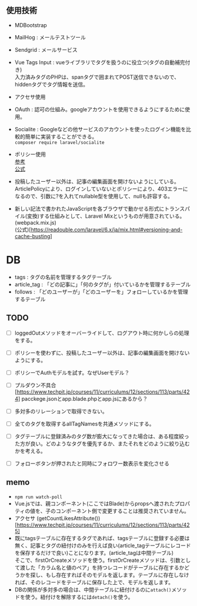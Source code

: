 ## 使用技術  
- MDBootstrap
- MailHog : メールテストツール  
- Sendgrid : メールサービス
- Vue Tags Input : vueライブラリでタグを扱うのに役立つ(タグの自動補完付き)  
入力済みタグのPHPは、spanタグで囲まれてPOST送信できないので、hiddenタグでタグ情報を送信。
- アクセサ使用
- OAuth : 認可の仕組み。googleアカウントを使用できるようにするために使用。
- Socialite : Googleなどの他サービスのアカウントを使ったログイン機能を比較的簡単に実装することができる。  
`composer require laravel/socialite`


- ポリシー使用  
[参考](https://www.techpit.jp/courses/11/curriculums/12/sections/111/parts/411)  
[公式](https://readouble.com/laravel/8.x/ja/authorization.html#registering-policies)
- 投稿したユーザー以外は、記事の編集画面を開けないようにしている。ArticlePolicyにより、ログインしていないとポリシーにより、403エラーになるので、引数に?を入れてnullable型を使用して、nullも許容する。  
- 新しい記法で書かれたJavaScriptを各ブラウザで動かせる形式にトランスパイル(変換)する仕組みとして、Laravel Mixというものが用意されている。(webpack.mix.js)  
(公式)[https://readouble.com/laravel/6.x/ja/mix.html#versioning-and-cache-busting]


# DB  
- tags : タグの名前を管理するタグテーブル
- article_tag : 「どの記事に」「何のタグが」付いているかを管理するテーブル
- follows : 「どのユーザーが」「どのユーザーを」フォローしているかを管理するテーブル


## TODO  
- [ ] loggedOutメソッドをオーバーライドして、ログアウト時に何かしらの処理をする。  
- [ ] ポリシーを使わずに、投稿したユーザー以外は、記事の編集画面を開けないようにする。  
- [ ] ポリシーでAuthモデルを試す。なぜUserモデル？  
- [ ] プルダウン不具合[https://www.techpit.jp/courses/11/curriculums/12/sections/113/parts/424]  pacckege.jsonとapp.blade.phpとapp.jsにあるから？
- [ ] 多対多のリレーションで取得できない。
- [ ] 全てのタグを取得するallTagNamesを共通メソッドにする。
- [ ] タグテーブルに登録済みのタグ数が膨大になってきた場合は、ある程度絞った方が良い。どのようなタグを優先するか、またそれをどのように絞り込むかを考える。
- [ ] フォローボタンが押されたと同時にフォロワー数表示を変化させる


## memo  
- `npm run watch-poll`  
- Vue.jsでは、親コンポーネント(ここではBlade)からpropsへ渡されたプロパティの値を、子のコンポーネント側で変更することは推奨されていません。  
- アクセサ (getCountLikesAttribute())[https://www.techpit.jp/courses/11/curriculums/12/sections/113/parts/425]  
- 既にtagsテーブルに存在するタグであれば、tagsテーブルに登録する必要は無く、記事とタグの紐付けのみを行えば良い(article_tagテーブルにレコードを保存するだけで良い)ことになります。(article_tagは中間テーブル)  
そこで、firstOrCreateメソッドを使う。firstOrCreateメソッドは、引数として渡した「カラム名と値のペア」を持つレコードがテーブルに存在するかどうかを探し、もし存在すればそのモデルを返します。テーブルに存在しなければ、そのレコードをテーブルに保存した上で、モデルを返します。
- DBの関係が多対多の場合は、中間テーブルに紐付けるのに`attach()`メソッドを使う。紐付けを解除するには`detach()`を使う。
